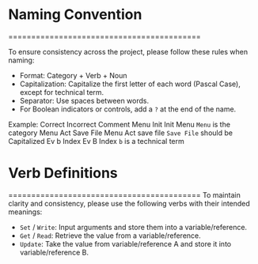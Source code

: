 # Naming Convention
==========================================

To ensure consistency across the project, please follow these rules when naming:

- Format: Category + Verb + Noun
- Capitalization: Capitalize the first letter of each word (Pascal Case), except for technical term.
- Separator: Use spaces between words.
- For Boolean indicators or controls, add a `?` at the end of the name.

Example:
Correct				Incorrect			Comment
Menu Init			Init Menu			`Menu` is the category
Menu Act Save File	Menu Act save file	`Save File` should be Capitalized
Ev b Index			Ev B Index			`b` is a technical term


# Verb Definitions
==========================================
To maintain clarity and consistency, please use the following verbs with their intended meanings:

- `Set` / `Write`: Input arguments and store them into a variable/reference.
- `Get` / `Read`: Retrieve the value from a variable/reference.
- `Update`: Take the value from variable/reference A and store it into variable/reference B.




